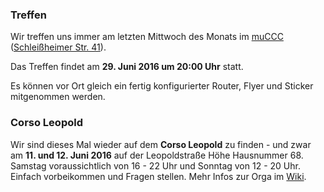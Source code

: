 ### Treffen

Wir treffen uns immer am letzten Mittwoch des Monats im [muCCC](http://muc.ccc.de) ([Schleißheimer Str. 41](http://osm.org/go/0JAf0IVLh?node=2012031859)).

Das Treffen findet am **29. Juni 2016 um 20:00 Uhr** statt.

Es können vor Ort gleich ein fertig konfigurierter Router, Flyer und Sticker mitgenommen werden.

### Corso Leopold

Wir sind dieses Mal wieder auf dem **Corso Leopold** zu finden - und zwar am **11. und 12. Juni 2016** auf der Leopoldstraße Höhe Hausnummer 68. Samstag voraussichtlich von 16 - 22 Uhr und Sonntag von 12 - 20 Uhr. Einfach vorbeikommen und Fragen stellen.
Mehr Infos zur Orga im [Wiki](https://ffmuc.net/wiki/p/Teilnahme_Corso_Leopold).
